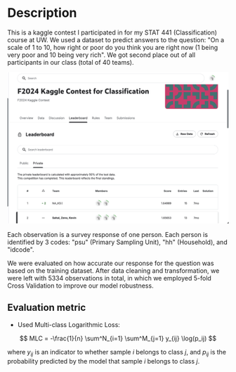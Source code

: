 # Description

This is a kaggle contest I participated in for my STAT 441 (Classification) course at UW. We used a dataset to predict answers to the question: "On a scale of 1 to 10, how right or poor do you think you are right now (1 being very poor and 10 being very rich". We got second place out of all participants in our class (total of 40 teams).

![Alt text](/imgs/kaggle-contest-details.png)

Each observation is a survey response of one person. Each person is identified by 3 codes: "psu" (Primary Sampling Unit), "hh" (Household), and "idcode". 

We were evaluated on how accurate our response for the question was based on the training dataset. After data cleaning and transformation, we were left with 5334 observations in total, in which we employed 5-fold Cross Validation to improve our model robustness.


## Evaluation metric
- Used Multi-class Logarithmic Loss:

$$
MLC = -\frac{1}{n} \sum^N_{i=1} \sum^M_{j=1} y_{ij} \log(p_ij)
$$

where $y_{ij}$ is an indicator to whether sample $i$ belongs to class $j$, and $p_{ij}$ is the probability predicted by the model that sample $i$ belongs to class $j$.
